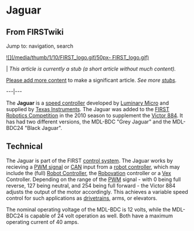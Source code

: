 # Jaguar

## From FIRSTwiki

Jump to: navigation, search

[![](/media/thumb/1/10/FIRST_logo.gif/50px-
FIRST_logo.gif)](Image:FIRST_logo.gif)

| _This article is currently a stub (a short article without much content)._

[Please add more content](http://www.firstwiki.net/index.php?title=Jaguar&action=edit "http://www.firstwiki.net/index.php?title=Jaguar&action=edit") to make a significant article. _See more [stubs](Special:Shortpages "Special:Shortpages")._

---|---

The **Jaguar** is a [speed controller](Speed_Controller "Speed
Controller") developed by [Luminary Micro](/index.php?title=Luminary_Micro&action=edit "Luminary Micro") and supplied by [Texas Instruments](/index.php?title=Texas_Instruments&action=edit "Texas Instruments"). The Jaguar was added to the [FIRST Robotics Competition](FIRST_Robotics_Competition "FIRST Robotics
Competition") in the 2010 season to supplement the [Victor 884](victor-884). It has had two different versions, the MDL-BDC "Grey Jaguar" and the MDL-BDC24 "Black Jaguar".

## Technical

The Jaguar is part of the FIRST [control system](Control_system "Control system"). The Jaguar works by recieving a [PWM signal](PWM_signal "PWM signal") or [CAN](/index.php?title=CAN&action=edit "CAN") input from a [robot controller](Robot_controller "Robot controller"), which may include the (full) [Robot Controller](Robot_Controller "Robot
Controller"), the [Robovation](robovation) controller or a [Vex](Vex "Vex") Controller. Depending on the range of the [PWM](pwm) signal - with 0 being full reverse, 127 being neutral, and 254 being full forward - the Victor 884 adjusts the output of the motor accordingly. This achieves a variable speed control for such applications as [drivetrains](Drive_trains "Drive trains"), arms, or elevators.

The nominal operating voltage of the MDL-BDC is 12 volts, while the MDL-BDC24 is capable of 24 volt operation as well. Both have a maximum operating current of 40 amps.

